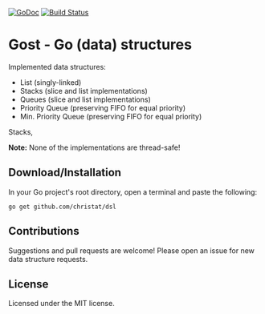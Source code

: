 [![GoDoc](https://godoc.org/github.com/christat/gost?status.svg)](https://godoc.org/github.com/christat/gost)
[![Build Status](https://travis-ci.org/christat/gost.svg?branch=master)](https://travis-ci.org/christat/gost)
# Gost - Go (data) structures

Implemented data structures:
- List (singly-linked)
- Stacks (slice and list implementations)
- Queues (slice and list implementations)
- Priority Queue (preserving FIFO for equal priority)
- Min. Priority Queue (preserving FIFO for equal priority)

Stacks, 

**Note:** None of the implementations are thread-safe!

## Download/Installation

In your Go project's root directory, open a terminal and paste the following:

```
go get github.com/christat/dsl
```

## Contributions

Suggestions and pull requests are welcome! Please open an issue for new data structure requests.
## License

Licensed under the MIT license.

